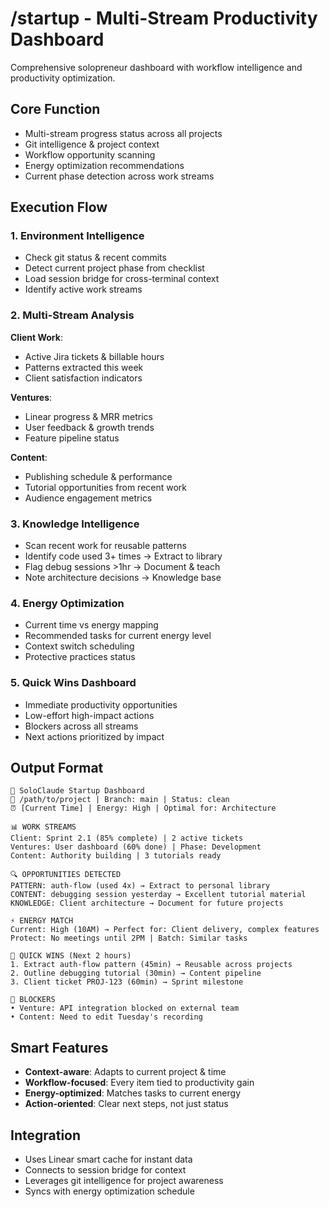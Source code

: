 # /startup - Multi-Stream Productivity Dashboard

Comprehensive solopreneur dashboard with workflow intelligence and productivity optimization.

## Core Function
- Multi-stream progress status across all projects
- Git intelligence & project context 
- Workflow opportunity scanning
- Energy optimization recommendations
- Current phase detection across work streams

## Execution Flow

### 1. Environment Intelligence
- Check git status & recent commits
- Detect current project phase from checklist
- Load session bridge for cross-terminal context
- Identify active work streams

### 2. Multi-Stream Analysis
**Client Work**:
- Active Jira tickets & billable hours
- Patterns extracted this week
- Client satisfaction indicators

**Ventures**:
- Linear progress & MRR metrics
- User feedback & growth trends
- Feature pipeline status

**Content**:
- Publishing schedule & performance
- Tutorial opportunities from recent work
- Audience engagement metrics

### 3. Knowledge Intelligence
- Scan recent work for reusable patterns
- Identify code used 3+ times → Extract to library
- Flag debug sessions >1hr → Document & teach
- Note architecture decisions → Knowledge base

### 4. Energy Optimization
- Current time vs energy mapping
- Recommended tasks for current energy level
- Context switch scheduling
- Protective practices status

### 5. Quick Wins Dashboard
- Immediate productivity opportunities
- Low-effort high-impact actions
- Blockers across all streams
- Next actions prioritized by impact

## Output Format
```
🚀 SoloClaude Startup Dashboard
📍 /path/to/project | Branch: main | Status: clean
⏰ [Current Time] | Energy: High | Optimal for: Architecture

📊 WORK STREAMS
Client: Sprint 2.1 (85% complete) | 2 active tickets
Ventures: User dashboard (60% done) | Phase: Development
Content: Authority building | 3 tutorials ready

🔍 OPPORTUNITIES DETECTED  
PATTERN: auth-flow (used 4x) → Extract to personal library
CONTENT: debugging session yesterday → Excellent tutorial material
KNOWLEDGE: Client architecture → Document for future projects

⚡ ENERGY MATCH
Current: High (10AM) → Perfect for: Client delivery, complex features
Protect: No meetings until 2PM | Batch: Similar tasks

🎯 QUICK WINS (Next 2 hours)
1. Extract auth-flow pattern (45min) → Reusable across projects
2. Outline debugging tutorial (30min) → Content pipeline
3. Client ticket PROJ-123 (60min) → Sprint milestone

🚫 BLOCKERS
• Venture: API integration blocked on external team
• Content: Need to edit Tuesday's recording
```

## Smart Features
- **Context-aware**: Adapts to current project & time
- **Workflow-focused**: Every item tied to productivity gain
- **Energy-optimized**: Matches tasks to current energy
- **Action-oriented**: Clear next steps, not just status

## Integration
- Uses Linear smart cache for instant data
- Connects to session bridge for context
- Leverages git intelligence for project awareness
- Syncs with energy optimization schedule